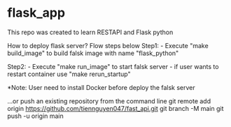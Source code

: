 # flask_app
This repo was created to learn RESTAPI and Flask python

How to deploy flask server? Flow steps below
Step1:
    - Execute "make build_image" to build falsk image with name "flask_python"

Step2:
    - Execute "make run_image" to start falsk server
    - if user wants to restart container use "make rerun_startup"

*Note: User need to install Docker before deploy the falsk server


…or push an existing repository from the command line
git remote add origin https://github.com/tiennguyen047/fast_api.git
git branch -M main
git push -u origin main